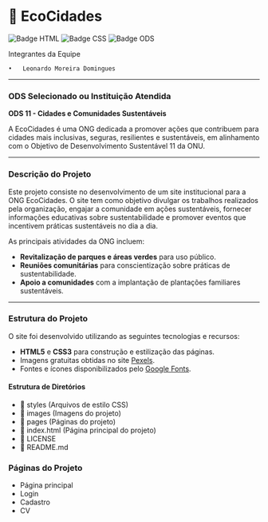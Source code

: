 # 🌿 EcoCidades

![Badge HTML](http://img.shields.io/static/v1?label=&message=HTML&color=GREEN&style=for-the-badge) ![Badge CSS](http://img.shields.io/static/v1?label=&message=CSS&color=blue&style=for-the-badge) ![Badge ODS](http://img.shields.io/static/v1?label=&message=ODS11&color=orange&style=for-the-badge)


Integrantes da Equipe

	•	Leonardo Moreira Domingues
---

### **ODS Selecionado ou Instituição Atendida**
**ODS 11 - Cidades e Comunidades Sustentáveis**

A EcoCidades é uma ONG dedicada a promover ações que contribuem para cidades mais inclusivas, seguras, resilientes e sustentáveis, em alinhamento com o Objetivo de Desenvolvimento Sustentável 11 da ONU.

---

### **Descrição do Projeto**
Este projeto consiste no desenvolvimento de um site institucional para a ONG EcoCidades. O site tem como objetivo divulgar os trabalhos realizados pela organização, engajar a comunidade em ações sustentáveis, fornecer informações educativas sobre sustentabilidade e promover eventos que incentivem práticas sustentáveis no dia a dia.

As principais atividades da ONG incluem:
- **Revitalização de parques e áreas verdes** para uso público.
- **Reuniões comunitárias** para conscientização sobre práticas de sustentabilidade.
- **Apoio a comunidades** com a implantação de plantações familiares sustentáveis.

---


### **Estrutura do Projeto**
O site foi desenvolvido utilizando as seguintes tecnologias e recursos:
- **HTML5** e **CSS3** para construção e estilização das páginas.
- Imagens gratuitas obtidas no site [Pexels](https://www.pexels.com/).
- Fontes e ícones disponibilizados pelo [Google Fonts](https://fonts.google.com/).

#### **Estrutura de Diretórios**
- 📁 styles (Arquivos de estilo CSS)
- 📁 images (Imagens do projeto)
- 📁 pages (Páginas do projeto)
- 📄 index.html (Página principal do projeto)
- 📄 LICENSE
- 📄 README.md

### **Páginas do Projeto**

- Página principal
- Login
- Cadastro
- CV